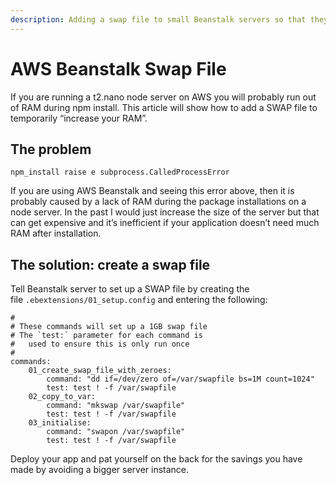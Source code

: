 ```yaml
---
description: Adding a swap file to small Beanstalk servers so that they don't fail when installing npm packages.
---
```

# AWS Beanstalk Swap File

If you are running a t2.nano node server on AWS you will probably run out of RAM during npm install. This article will show how to add a SWAP file to temporarily “increase your RAM”.

## The problem
```
npm_install raise e subprocess.CalledProcessError
```

If you are using AWS Beanstalk and seeing this error above, then it is probably caused by a lack of RAM during the package installations on a node server. In the past I would just increase the size of the server but that can get expensive and it’s inefficient if your application doesn’t need much RAM after installation.

## The solution: create a swap file

Tell Beanstalk server to set up a SWAP file by creating the file `.ebextensions/01_setup.config` and entering the following:
```
#
# These commands will set up a 1GB swap file
# The `test:` parameter for each command is
#   used to ensure this is only run once
#
commands:
    01_create_swap_file_with_zeroes:
        command: "dd if=/dev/zero of=/var/swapfile bs=1M count=1024"
        test: test ! -f /var/swapfile
    02_copy_to_var:
        command: "mkswap /var/swapfile"
        test: test ! -f /var/swapfile
    03_initialise:
        command: "swapon /var/swapfile"
        test: test ! -f /var/swapfile
```

Deploy your app and pat yourself on the back for the savings you have made by avoiding a bigger server instance.
